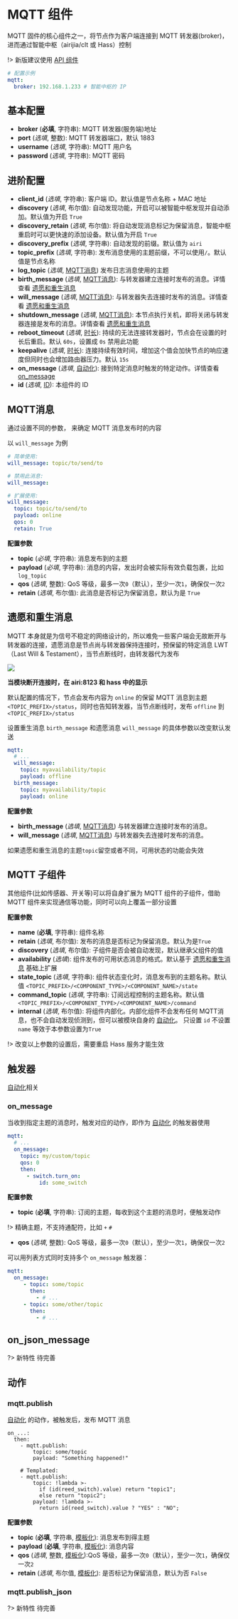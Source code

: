 # MQTT 组件

MQTT 固件的核心组件之一，将节点作为客户端连接到 MQTT 转发器(broker)，进而通过智能中枢（airijia/clt 或 Hass）控制

!> 新版建议使用 [API 组件](mqtt/components/api)


```yaml
# 配置示例
mqtt:
  broker: 192.168.1.233 # 智能中枢的 IP
```

## 基本配置

- **broker** (**必填**, 字符串): MQTT 转发器(服务端)地址
- **port** (*选填*, 整数): MQTT 转发器端口，默认 1883
- **username** (*选填*, 字符串): MQTT 用户名
- **password** (*选填*, 字符串): MQTT 密码



## 进阶配置

- **client_id** (*选填*, 字符串): 客户端 ID。默认值是节点名称 + MAC 地址
- **discovery** (*选填*, 布尔值): 自动发现功能，开启可以被智能中枢发现并自动添加。默认值为开启 `True`
- **discovery_retain** (*选填*, 布尔值): 将自动发现消息标记为保留消息，智能中枢重启时可以更快速的添加设备。默认值为开启 `True`
- **discovery_prefix** (*选填*, 字符串): 自动发现的前缀。默认值为 `airi`
- **topic_prefix** (*选填*, 字符串): 发布消息使用的主题前缀，不可以使用`/`。默认值是节点名称
- **log_topic** (*选填*, [MQTT消息](#MQTT消息)) 发布日志消息使用的主题
- **birth_message** (*选填*, [MQTT消息](#MQTT消息)): 与转发器建立连接时发布的消息。详情查看 [遗愿和重生消息](#遗愿和重生消息)
- **will_message** (*选填*, [MQTT消息](#MQTT消息)): 与转发器失去连接时发布的消息。详情查看 [遗愿和重生消息](#遗愿和重生消息)
- **shutdown_message** (*选填*, [MQTT消息](#MQTT消息)): 本节点执行关机，即将关闭与转发器连接是发布的消息。详情查看 [遗愿和重生消息](#遗愿和重生消息)
- **reboot_timeout** (*选填*, [时长](mqtt/guides/configuration-types#时长)): 持续的无法连接转发器时，节点会在设置的时长后重启。默认 `60s`，设置成 `0s` 禁用此功能
- **keepalive** (*选填*, [时长](mqtt/guides/configuration-types#时长)): 连接持续有效时间，增加这个值会加快节点的响应速度但同时也会增加路由器压力。默认 `15s`
- **on_message** (*选填*, [自动化](mqtt/guides/automations)): 接到特定消息时触发的特定动作。详情查看 [on_message](#on_message)
- **id** (*选填*, [ID](mqtt/guides/configuration-types#id)): 本组件的 ID


## MQTT消息

通过设置不同的参数， 来确定 MQTT 消息发布时的内容

以 `will_message` 为例

```yaml
# 简单使用:
will_message: topic/to/send/to

# 禁用此消息:
will_message:

# 扩展使用:
will_message:
  topic: topic/to/send/to
  payload: online
  qos: 0
  retain: True
```

**配置参数**

- **topic** (*必填*, 字符串): 消息发布到的主题
- **payload** (*必填*, 字符串): 消息的内容，发出时会被实际有效负载包裹，比如 `log_topic`
- **qos** (*选填*, 整数): QoS 等级，最多一次`0`（默认），至少一次`1`，确保仅一次`2`
- **retain** (*选填*, 布尔值): 此消息是否标记为保留消息，默认为是 `True`



## 遗愿和重生消息

MQTT 本身就是为信号不稳定的网络设计的，所以难免一些客户端会无故断开与转发器的连接，遗愿消息是节点尚与转发器保持连接时，预保留的特定消息 LWT（Last Will & Testament），当节点断线时，由转发器代为发布

![](https://ws1.sinaimg.cn/large/007fN5Xegy1fx3diou3x8j30k00ca3z1.jpg)

**当模块断开连接时，在 airi:8123 和 hass 中的显示**

默认配置的情况下，节点会发布内容为 `online` 的保留 MQTT 消息到主题 `<TOPIC_PREFIX>/status`，同时也告知转发器，当节点断线时，发布 `offline` 到 `<TOPIC_PREFIX>/status`

设置重生消息 `birth_message` 和遗愿消息 `will_message` 的具体参数以改变默认发送

```yaml
mqtt:
  # ...
  will_message:
    topic: myavailability/topic
    payload: offline
  birth_message:
    topic: myavailability/topic
    payload: online
```
**配置参数**
- **birth_message** (*选填*, [MQTT消息](#MQTT消息)) 与转发器建立连接时发布的消息。
- **will_message** (*选填*, [MQTT消息](#MQTT消息)) 与转发器失去连接时发布的消息。

如果遗愿和重生消息的主题`topic`留空或者不同，可用状态的功能会失效




## MQTT 子组件

其他组件(比如传感器、开关等)可以将自身扩展为 MQTT 组件的子组件，借助 MQTT 组件来实现通信等功能，同时可以向上覆盖一部分设置

**配置参数**

- **name** (**必填**, 字符串): 组件名称
- **retain** (*选填*, 布尔值): 发布的消息是否标记为保留消息。默认为是`True`
- **discovery** (*选填*, 布尔值): 子组件是否会被自动发现，默认继承父组件的值
- **availability** (*选填*): 组件发布的可用状态消息的格式。默认基于 [遗愿和重生消息](#遗愿和重生消息) 基础上扩展 
- **state_topic** (*选填*, 字符串): 组件状态变化时，消息发布到的主题名称。默认值 `<TOPIC_PREFIX>/<COMPONENT_TYPE>/<COMPONENT_NAME>/state`
- **command_topic** (*选填*, 字符串): 订阅远程控制的主题名称。默认值 `<TOPIC_PREFIX>/<COMPONENT_TYPE>/<COMPONENT_NAME>/command`
- **internal** (*选填*, 布尔值): 将组件内部化。内部化组件不会发布任何 MQTT消息，也不会自动发现侦测到，但可以被模块自身的 [自动化](mqtt/guides/automations)。 只设置 `id` 不设置 `name` 等效于本参数设置为`True`


!> 改变以上参数的设置后，需要重启 Hass 服务才能生效


## 触发器

[自动化](mqtt/guides/automations)相关


### on_message

当收到指定主题的消息时，触发对应的动作，即作为 [自动化](mqtt/guides/automations) 的触发器使用

```yaml
mqtt:
  # ...
  on_message:
    topic: my/custom/topic
    qos: 0
    then:
      - switch.turn_on:
          id: some_switch
```

**配置参数**

- **topic** (**必填**, 字符串): 订阅的主题，每收到这个主题的消息时，便触发动作


!> 精确主题，不支持通配符，比如 `+` `#`

- **qos** (*选填*, 整数): QoS 等级，最多一次`0`（默认），至少一次`1`，确保仅一次`2`



可以用列表方式同时支持多个 `on_message` 触发器：

```yaml
mqtt:
  on_message:
     - topic: some/topic
       then:
         - # ...
     - topic: some/other/topic
       then:
         - # ...
```

## on_json_message

?> 新特性 待完善




## 动作

### mqtt.publish

 [自动化](mqtt/guides/automations) 的动作，被触发后，发布 MQTT 消息

```
on_...:
  then:
    - mqtt.publish:
        topic: some/topic
        payload: "Something happened!"

    # Templated:
    - mqtt.publish:
        topic: !lambda >-
          if (id(reed_switch).value) return "topic1";
          else return "topic2";
        payload: !lambda >-
          return id(reed_switch).value ? "YES" : "NO";
```
**配置参数**

- **topic** (**必填**, 字符串, [模板化](mqtt/guides/automations#模板化)): 消息发布到得主题
- **payload** (**必填**, 字符串, [模板化](mqtt/guides/automations#模板化)): 消息内容
- **qos** (*选填*, 整数, [模板化](mqtt/guides/automations#模板化)):QoS 等级，最多一次`0`（默认），至少一次`1`，确保仅一次`2`
- **retain** (*选填*, 布尔值, [模板化](mqtt/guides/automations#模板化)): 是否标记为保留消息，默认为否 `False`



### mqtt.publish_json


?> 新特性 待完善